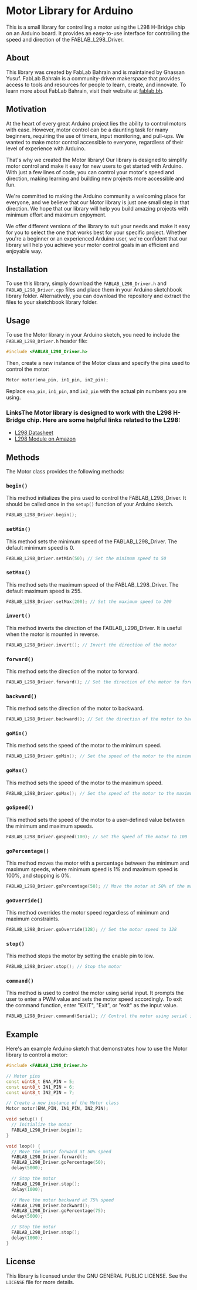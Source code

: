 # Motor Library for Arduino

This is a small library for controlling a motor using the L298 H-Bridge chip on an Arduino board. It provides an easy-to-use interface for controlling the speed and direction of the FABLAB_L298_Driver.

## About

This library was created by FabLab Bahrain and is maintained by Ghassan Yusuf. FabLab Bahrain is a community-driven makerspace that provides access to tools and resources for people to learn, create, and innovate. To learn more about FabLab Bahrain, visit their website at [fablab.bh](https://fablab.bh).

## Motivation

At the heart of every great Arduino project lies the ability to control motors with ease. However, motor control can be a daunting task for many beginners, requiring the use of timers, input monitoring, and pull-ups. We wanted to make motor control accessible to everyone, regardless of their level of experience with Arduino.

That's why we created the Motor library! Our library is designed to simplify motor control and make it easy for new users to get started with Arduino. With just a few lines of code, you can control your motor's speed and direction, making learning and building new projects more accessible and fun.

We're committed to making the Arduino community a welcoming place for everyone, and we believe that our Motor library is just one small step in that direction. We hope that our library will help you build amazing projects with minimum effort and maximum enjoyment.

We offer different versions of the library to suit your needs and make it easy for you to select the one that works best for your specific project. Whether you're a beginner or an experienced Arduino user, we're confident that our library will help you achieve your motor control goals in an efficient and enjoyable way.

## Installation

To use this library, simply download the `FABLAB_L298_Driver.h` and `FABLAB_L298_Driver.cpp` files and place them in your Arduino sketchbook library folder. Alternatively, you can download the repository and extract the files to your sketchbook library folder.

## Usage

To use the Motor library in your Arduino sketch, you need to include the `FABLAB_L298_Driver.h` header file:

```c++
#include <FABLAB_L298_Driver.h>
```

Then, create a new instance of the Motor class and specify the pins used to control the motor:

```c++
Motor motor(ena_pin, in1_pin, in2_pin);
```

Replace `ena_pin`, `in1_pin`, and `in2_pin` with the actual pin numbers you are using.

### LinksThe Motor library is designed to work with the L298 H-Bridge chip. Here are some helpful links related to the L298:

- [L298 Datasheet](https://www.st.com/resource/en/datasheet/l298.pdf)
- [L298 Module on Amazon](https://www.amazon.com/L298N-Controller-Stepper-Driver-Module/dp/B014KMHSW6)

## Methods

The Motor class provides the following methods:

### `begin()`

This method initializes the pins used to control the FABLAB_L298_Driver. It should be called once in the `setup()` function of your Arduino sketch.

```c++
FABLAB_L298_Driver.begin();
```

### `setMin()`

This method sets the minimum speed of the FABLAB_L298_Driver. The default minimum speed is 0.

```c++
FABLAB_L298_Driver.setMin(50); // Set the minimum speed to 50
```

### `setMax()`

This method sets the maximum speed of the FABLAB_L298_Driver. The default maximum speed is 255.

```c++
FABLAB_L298_Driver.setMax(200); // Set the maximum speed to 200
```

### `invert()`

This method inverts the direction of the FABLAB_L298_Driver. It is useful when the motor is mounted in reverse.

```c++
FABLAB_L298_Driver.invert(); // Invert the direction of the motor
```

### `forward()`

This method sets the direction of the motor to forward.

```c++
FABLAB_L298_Driver.forward(); // Set the direction of the motor to forward
```

### `backward()`

This method sets the direction of the motor to backward.

```c++
FABLAB_L298_Driver.backward(); // Set the direction of the motor to backward
```

### `goMin()`

This method sets the speed of the motor to the minimum speed.

```c++
FABLAB_L298_Driver.goMin(); // Set the speed of the motor to the minimum speed
```

### `goMax()`

This method sets the speed of the motor to the maximum speed.

```c++
FABLAB_L298_Driver.goMax(); // Set the speed of the motor to the maximum speed
```

### `goSpeed()`

This method sets the speed of the motor to a user-defined value between the minimum and maximum speeds.

```c++
FABLAB_L298_Driver.goSpeed(100); // Set the speed of the motor to 100
```

### `goPercentage()`

This method moves the motor with a percentage between the minimum and maximum speeds, where minimum speed is 1% and maximum speed is 100%, and stopping is 0%.

```c++
FABLAB_L298_Driver.goPercentage(50); // Move the motor at 50% of the maximum speed
```

### `goOverride()`

This method overrides the motor speed regardless of minimum and maximum constraints.

```c++
FABLAB_L298_Driver.goOverride(128); // Set the motor speed to 128
```

### `stop()`

This method stops the motor by setting the enable pin to low.

```c++
FABLAB_L298_Driver.stop(); // Stop the motor
```

### `command()`

This method is used to control the motor using serial input. It prompts the user to enter a PWM value and sets the motor speed accordingly. To exit the command function, enter "EXIT", "Exit", or "exit" as the input value.

```c++
FABLAB_L298_Driver.command(Serial); // Control the motor using serial input
```

## Example

Here's an example Arduino sketch that demonstrates how to use the Motor library to control a motor:

```c++
#include <FABLAB_L298_Driver.h>

// Motor pins
const uint8_t ENA_PIN = 5;
const uint8_t IN1_PIN = 6;
const uint8_t IN2_PIN = 7;

// Create a new instance of the Motor class
Motor motor(ENA_PIN, IN1_PIN, IN2_PIN);

void setup() {
  // Initialize the motor
  FABLAB_L298_Driver.begin();
}

void loop() {
  // Move the motor forward at 50% speed
  FABLAB_L298_Driver.forward();
  FABLAB_L298_Driver.goPercentage(50);
  delay(5000);

  // Stop the motor
  FABLAB_L298_Driver.stop();
  delay(1000);

  // Move the motor backward at 75% speed
  FABLAB_L298_Driver.backward();
  FABLAB_L298_Driver.goPercentage(75);
  delay(5000);

  // Stop the motor
  FABLAB_L298_Driver.stop();
  delay(1000);
}
```

## License

This library is licensed under the GNU GENERAL PUBLIC LICENSE. See the `LICENSE` file for more details.
